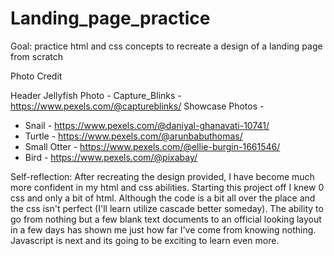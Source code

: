 # Landing_page_practice
Goal: practice html and css concepts to recreate a design of a landing page from scratch



Photo Credit 

Header Jellyfish Photo - Capture_Blinks - https://www.pexels.com/@captureblinks/
Showcase Photos -

- Snail - https://www.pexels.com/@daniyal-ghanavati-10741/
- Turtle - https://www.pexels.com/@arunbabuthomas/
- Small Otter - https://www.pexels.com/@ellie-burgin-1661546/
- Bird - https://www.pexels.com/@pixabay/

Self-reflection: After recreating the design provided, I have become much more confident in my html and css abilities. Starting this project off I knew 0 css and only a bit of html. Although the code is a bit all over the place and the css isn't perfect (I'll learn utilize cascade better someday). The ability to go from nothing but a few blank text documents to an official looking layout in a few days has shown me just how far I've come from knowing nothing. Javascript is next and its going to be exciting to learn even more.

